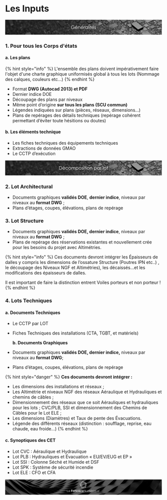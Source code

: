 # Les Inputs

![](../.gitbook/assets/generalites.png)

### 1. Pour tous les Corps d'états

####   a. Les plans

{% hint style="info" %}
L'ensemble des plans doivent impérativement faire l'objet d'une charte graphique uniformisés global à tous les lots \(Nommage des calques, couleurs etc…\)
{% endhint %}

* Format **DWG \(Autocad 2013\) et PDF**
* Dernier indice DOE
* Découpage des plans par niveaux
* Même point d’origine **sur tous les plans \(SCU commun\)**
* Légendes indiquées sur plans \(pièces, réseaux, dimensions…\)
* Plans de repérages des détails techniques \(repérage cohérent permettant d’éviter toute hésitions ou doutes\)

####   b. Les éléments technique

* Les fiches techniques des équipements techniques
* Extractions de données GMAO
* Le CCTP d’exécution

![](../.gitbook/assets/decomposition-par-lot.png)

### **2. Lot Architectural**

* Documents graphiques **validés DOE**, **dernier indice**, niveaux par niveaux au **format DWG** ;
* Plans d’étages, coupes, élévations, plans de repérage

### **3. Lot Structure**

* Documents graphiques **validés DOE, dernier indice**, niveaux par niveaux au **format DWG** ;
* Plans de repérage des réservations existantes et nouvellement crée pour les besoins du projet avec Altimétries.

{% hint style="info" %}
Ces documents devront intégrer les Épaisseurs de dalles y compris les dimensions de l’ossature Structure \(Poutres IPN etc..\) , le découpage des Niveaux NGF et Altimétries\), les décaissés…et les modifications des épaisseurs de dalles.

Il est important de faire la distinction entrent Voiles porteurs et non porteur !
{% endhint %}

### **4. Lots Techniques**

####    **a. Documents Techniques**

* Le CCTP par LOT
* Fiches Techniques des installations \(CTA, TGBT, et matériels\)

    **b. Documents Graphiques**

* Documents graphiques **validés DOE, dernier indice,** niveaux par niveaux au **format DWG**;
* Plans d’étages, coupes, élévations, plans de repérage

{% hint style="danger" %}
**Ces documents devront intégrer :**

* Les dimensions des installations et réseaux ;
* Les Altimétrie et niveaux NGF des réseaux Aéraulique et Hydrauliques et chemins de câbles ;
* Dimensionnement des réseaux que ce soit Aérauliques et hydrauliques pour les lots ; CVC/PLB, SSI et dimensionnement des Chemins de Câbles pour le Lot ELE ;
* Les dimensions \(Diamètres\) et Taux de pente des Évacuations.
* Légende des différents réseaux \(distinction : soufflage, reprise, eau chaude, eau froide…\)
{% endhint %}

####   **c. Synoptiques des CET** 

* Lot CVC : Aéraulique et Hydraulique
* Lot PLB : Hydrauliques et Évacuation « EU/EV/EUG et EP »
* Lot SSI : Colonne Séché et Humide et DSF
* Lot SPK : Système de sécurité incendie
* Lot ELE : CFO et CFA



![](../.gitbook/assets/wallpaper_fnum_black.jpg)



